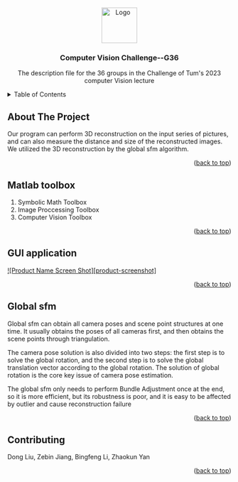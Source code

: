 <a name="readme-top"></a>
<!-- PROJECT LOGO -->
<br />
<div align="center">
  <a href="https://github.com/github_username/repo_name">
    <img src="images/logo.png" alt="Logo" width="80" height="80">
  </a>

<h3 align="center">Computer Vision Challenge--G36</h3>

  <p align="center">
    The description file for the 36 groups in the Challenge of Tum's 2023 computer Vision lecture
  </p>
</div>

<!-- TABLE OF CONTENTS -->
<details>
  <summary>Table of Contents</summary>
  <ol>
    <li><a href="#about-the-project">About The Project</a></li>
    <li><a href="#Matlab toolbox">Matlab toolbox</a></li>
    <li><a href="#GUI application">GUI application</a></li>
    <li><a href="#Global sfm">Global sfm</a></li>
    <li><a href="#contributing">Contributing</a></li>    
  </ol>
</details>

<!-- ABOUT THE PROJECT -->
## About The Project

Our program can perform 3D reconstruction on the input series of pictures, and can also measure the distance and size of the reconstructed images. We utilized the 3D reconstruction by the global sfm algorithm.

<p align="right">(<a href="#readme-top">back to top</a>)</p>

<!-- Matlab toolbox -->
## Matlab toolbox

1. Symbolic Math Toolbox
2. Image Proccessing Toolbox
3. Computer Vision Toolbox

<p align="right">(<a href="#readme-top">back to top</a>)</p>

<!-- GUI application -->
## GUI application

[![Product Name Screen Shot][product-screenshot]](https://github.com/Jan8217/G36/blob/master/images/G36_GUI.png)

<p align="right">(<a href="#readme-top">back to top</a>)</p>

<!-- Global sfm -->
## Global sfm

Global sfm can obtain all camera poses and scene point structures at one time. It usually obtains the poses of all cameras first, and then obtains the scene points through triangulation.

The camera pose solution is also divided into two steps: the first step is to solve the global rotation, and the second step is to solve the global translation vector according to the global rotation. The solution of global rotation is the core key issue of camera pose estimation.

The global sfm only needs to perform Bundle Adjustment once at the end, so it is more efficient, but its robustness is poor, and it is easy to be affected by outlier and cause reconstruction failure

<p align="right">(<a href="#readme-top">back to top</a>)</p>

<!-- CONTRIBUTING -->
## Contributing

Dong Liu, Zebin Jiang, Bingfeng Li, Zhaokun Yan

<p align="right">(<a href="#readme-top">back to top</a>)</p>

